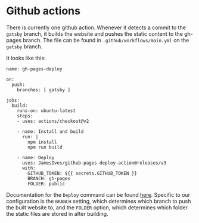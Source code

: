 # Github actions

There is currently one github action. Whenever it detects a commit to the `gatsby` branch,
it builds the website and pushes the static content to the gh-pages branch. The file can be found in `.github/workflows/main.yml` on the `gatsby` branch.

It looks like this:

```
name: gh-pages-deploy

on:
  push:
    branches: [ gatsby ]
    
jobs:
  build:
    runs-on: ubuntu-latest
    steps:
    - uses: actions/checkout@v2
      
    - name: Install and build
      run: |
        npm install
        npm run build
    
    - name: Deploy
      uses: JamesIves/github-pages-deploy-action@releases/v3
      with:
        GITHUB_TOKEN: ${{ secrets.GITHUB_TOKEN }}
        BRANCH: gh-pages
        FOLDER: public
```

Documentation for the `Deploy` command can be found [here](https://github.com/marketplace/actions/deploy-to-github-pages). Specific to our configuration is the `BRANCH` setting, which determines which branch to push the built website to, and the `FOLDER` option, which determines which folder the static files are stored in after building.